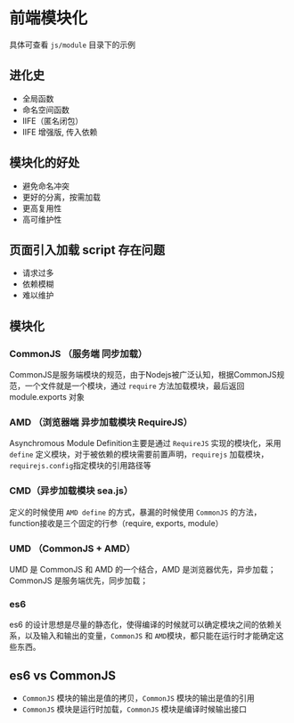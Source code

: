 # 前端模块化

具体可查看 `js/module` 目录下的示例

## 进化史

- 全局函数
- 命名空间函数
- IIFE（匿名闭包）
- IIFE 增强版, 传入依赖

## 模块化的好处

- 避免命名冲突
- 更好的分离，按需加载
- 更高复用性
- 高可维护性

## 页面引入加载 script 存在问题

- 请求过多
- 依赖模糊
- 难以维护

## 模块化

### CommonJS （服务端 同步加载）

CommonJS是服务端模块的规范，由于Nodejs被广泛认知，根据CommonJS规范，一个文件就是一个模块，通过 `require` 方法加载模块，最后返回 module.exports 对象

### AMD （浏览器端 异步加载模块 RequireJS）

Asynchromous Module Definition主要是通过 `RequireJS` 实现的模块化，采用 `define` 定义模块，对于被依赖的模块需要前置声明，`requirejs` 加载模块， `requirejs.config`指定模块的引用路径等

### CMD（异步加载模块 sea.js）

定义的时候使用 `AMD define` 的方式，暴漏的时候使用 `CommonJS` 的方法，function接收是三个固定的行参（require, exports, module）

### UMD （CommonJS + AMD）

UMD 是 CommonJS 和 AMD 的一个结合，AMD 是浏览器优先，异步加载；CommonJS 是服务端优先，同步加载；

### es6

es6 的设计思想是尽量的静态化，使得编译的时候就可以确定模块之间的依赖关系，以及输入和输出的变量，`CommonJS` 和 `AMD`模块，都只能在运行时才能确定这些东西。

## es6 vs CommonJS

- `CommonJS` 模块的输出是值的拷贝，`CommonJS` 模块的输出是值的引用
- `CommonJS` 模块是运行时加载，`CommonJS` 模块是编译时候输出接口
